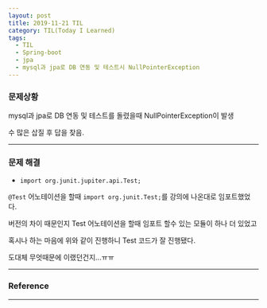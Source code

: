 ```yaml
---
layout: post
title: 2019-11-21 TIL
category: TIL(Today I Learned)
tags:
  - TIL
  - Spring-boot
  - jpa
  - mysql과 jpa로 DB 연동 및 테스트시 NullPointerException
---
```




### 문제상황

mysql과 jpa로 DB 연동 및 테스트를 돌렸을때 NullPointerException이 발생

수 많은 삽질 후 답을 찾음.

---

### 문제 해결

- `import org.junit.jupiter.api.Test;` 

`@Test` 어노테이션을 할때 `import org.junit.Test;`를 강의에 나온대로 임포트했었다.

버전의 차이 때문인지 Test 어노테이션을 할때 임포트 할수 있는 모듈이 하나 더 있었고

혹시나 하는 마음에 위와 같이 진행하니 Test 코드가 잘 진행됐다.



도대체 무엇때문에 이랬던건지...ㅠㅠ

---

### Reference

---



